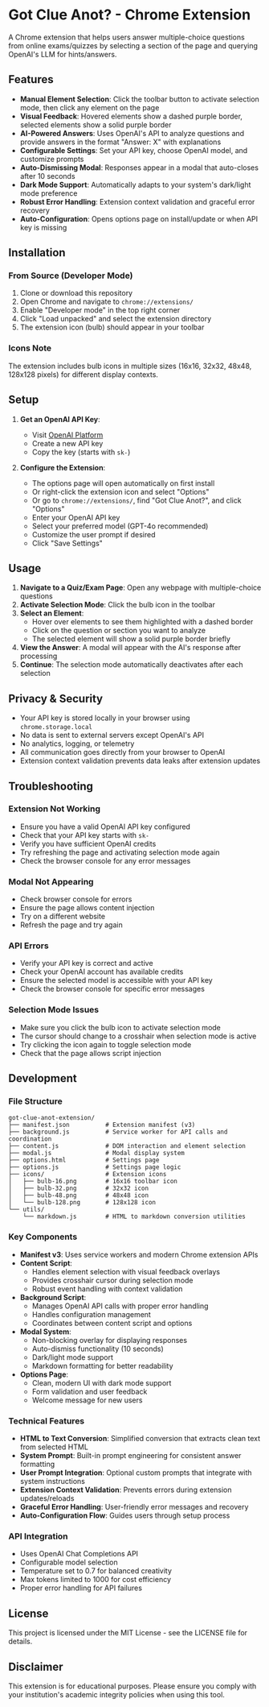 # Got Clue Anot? - Chrome Extension

A Chrome extension that helps users answer multiple-choice questions from online exams/quizzes by selecting a section of the page and querying OpenAI's LLM for hints/answers.

## Features

- **Manual Element Selection**: Click the toolbar button to activate selection mode, then click any element on the page
- **Visual Feedback**: Hovered elements show a dashed purple border, selected elements show a solid purple border
- **AI-Powered Answers**: Uses OpenAI's API to analyze questions and provide answers in the format "Answer: X" with explanations
- **Configurable Settings**: Set your API key, choose OpenAI model, and customize prompts
- **Auto-Dismissing Modal**: Responses appear in a modal that auto-closes after 10 seconds
- **Dark Mode Support**: Automatically adapts to your system's dark/light mode preference
- **Robust Error Handling**: Extension context validation and graceful error recovery
- **Auto-Configuration**: Opens options page on install/update or when API key is missing

## Installation

### From Source (Developer Mode)

1. Clone or download this repository
2. Open Chrome and navigate to `chrome://extensions/`
3. Enable "Developer mode" in the top right corner
4. Click "Load unpacked" and select the extension directory
5. The extension icon (bulb) should appear in your toolbar

### Icons Note
The extension includes bulb icons in multiple sizes (16x16, 32x32, 48x48, 128x128 pixels) for different display contexts.

## Setup

1. **Get an OpenAI API Key**:
   - Visit [OpenAI Platform](https://platform.openai.com/api-keys)
   - Create a new API key
   - Copy the key (starts with `sk-`)

2. **Configure the Extension**:
   - The options page will open automatically on first install
   - Or right-click the extension icon and select "Options"
   - Or go to `chrome://extensions/`, find "Got Clue Anot?", and click "Options"
   - Enter your OpenAI API key
   - Select your preferred model (GPT-4o recommended)
   - Customize the user prompt if desired
   - Click "Save Settings"

## Usage

1. **Navigate to a Quiz/Exam Page**: Open any webpage with multiple-choice questions
2. **Activate Selection Mode**: Click the bulb icon in the toolbar
3. **Select an Element**: 
   - Hover over elements to see them highlighted with a dashed border
   - Click on the question or section you want to analyze
   - The selected element will show a solid purple border briefly
4. **View the Answer**: A modal will appear with the AI's response after processing
5. **Continue**: The selection mode automatically deactivates after each selection

## Privacy & Security

- Your API key is stored locally in your browser using `chrome.storage.local`
- No data is sent to external servers except OpenAI's API
- No analytics, logging, or telemetry
- All communication goes directly from your browser to OpenAI
- Extension context validation prevents data leaks after extension updates

## Troubleshooting

### Extension Not Working
- Ensure you have a valid OpenAI API key configured
- Check that your API key starts with `sk-`
- Verify you have sufficient OpenAI credits
- Try refreshing the page and activating selection mode again
- Check the browser console for any error messages

### Modal Not Appearing
- Check browser console for errors
- Ensure the page allows content injection
- Try on a different website
- Refresh the page and try again

### API Errors
- Verify your API key is correct and active
- Check your OpenAI account has available credits
- Ensure the selected model is accessible with your API key
- Check the browser console for specific error messages

### Selection Mode Issues
- Make sure you click the bulb icon to activate selection mode
- The cursor should change to a crosshair when selection mode is active
- Try clicking the icon again to toggle selection mode
- Check that the page allows script injection

## Development

### File Structure
```
got-clue-anot-extension/
├── manifest.json          # Extension manifest (v3)
├── background.js          # Service worker for API calls and coordination
├── content.js             # DOM interaction and element selection
├── modal.js               # Modal display system
├── options.html           # Settings page
├── options.js             # Settings page logic
├── icons/                 # Extension icons
│   ├── bulb-16.png        # 16x16 toolbar icon
│   ├── bulb-32.png        # 32x32 icon
│   ├── bulb-48.png        # 48x48 icon
│   └── bulb-128.png       # 128x128 icon
└── utils/
    └── markdown.js        # HTML to markdown conversion utilities
```

### Key Components

- **Manifest v3**: Uses service workers and modern Chrome extension APIs
- **Content Script**: 
  - Handles element selection with visual feedback overlays
  - Provides crosshair cursor during selection mode
  - Robust event handling with context validation
- **Background Script**: 
  - Manages OpenAI API calls with proper error handling
  - Handles configuration management
  - Coordinates between content script and options
- **Modal System**: 
  - Non-blocking overlay for displaying responses
  - Auto-dismiss functionality (10 seconds)
  - Dark/light mode support
  - Markdown formatting for better readability
- **Options Page**: 
  - Clean, modern UI with dark mode support
  - Form validation and user feedback
  - Welcome message for new users

### Technical Features

- **HTML to Text Conversion**: Simplified conversion that extracts clean text from selected HTML
- **System Prompt**: Built-in prompt engineering for consistent answer formatting
- **User Prompt Integration**: Optional custom prompts that integrate with system instructions
- **Extension Context Validation**: Prevents errors during extension updates/reloads
- **Graceful Error Handling**: User-friendly error messages and recovery
- **Auto-Configuration Flow**: Guides users through setup process

### API Integration

- Uses OpenAI Chat Completions API
- Configurable model selection
- Temperature set to 0.7 for balanced creativity
- Max tokens limited to 1000 for cost efficiency
- Proper error handling for API failures

## License

This project is licensed under the MIT License - see the LICENSE file for details.

## Disclaimer

This extension is for educational purposes. Please ensure you comply with your institution's academic integrity policies when using this tool. 
